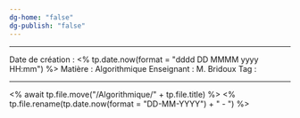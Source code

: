 ```yaml
---
dg-home: "false"
dg-publish: "false"
---
```

---

 Date de création : <% tp.date.now(format = "dddd DD MMMM yyyy HH:mm") %>
 Matière : Algorithmique
 Enseignant : M. Bridoux
 Tag :

---

 <% await tp.file.move("/Algorithmique/" + tp.file.title) %>
 <% tp.file.rename(tp.date.now(format = "DD-MM-YYYY") + " - ") %>
